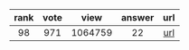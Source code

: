 
| rank | vote | view | answer | url |
|:-:|:-:|:-:|:-:|:-:|
|98|971|1064759|22| [url](http://stackoverflow.com/questions/9573244/most-elegant-way-to-check-if-the-string-is-empty-in-python) |
